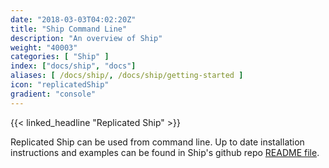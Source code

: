```yaml
---
date: "2018-03-03T04:02:20Z"
title: "Ship Command Line"
description: "An overview of Ship"
weight: "40003"
categories: [ "Ship" ]
index: ["docs/ship", "docs"]
aliases: [ /docs/ship/, /docs/ship/getting-started ]
icon: "replicatedShip"
gradient: "console"
---
```


{{< linked_headline "Replicated Ship" >}}

Replicated Ship can be used from command line.  Up to date installation instructions and examples can be found in Ship's github repo [README file](https://github.com/replicatedhq/ship/blob/master/README.md).
